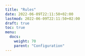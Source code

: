 ```yaml
---
title: "Rules"
date: 2022-06-09T22:11:50+02:00
lastmod: 2022-06-09T22:11:50+02:00
draft: true
toc: true
menu: 
  docs:
    weight: 70
    parent: "Configuration"
---
```

